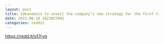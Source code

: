 ```yaml
--- 
layout: post 
title: Ideanomics to unveil the company’s new strategy for the first time to the public on June 24 at the Force webinar. 
date: 2021-06-16 1623857991 
categories: reddit 
--- 
```

https://redd.it/o17ryg